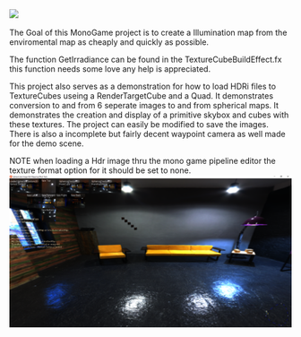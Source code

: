 <img src="https://github.com/willmotil/CubeMapHdrConversionDx/blob/main/Icon.ico"> 

The Goal of this MonoGame project is to create a Illumination map from the enviromental map as cheaply and quickly as possible.

The function GetIrradiance  can be found in the TextureCubeBuildEffect.fx this function needs some love any help is appreciated.

This project also serves as a demonstration for how to load HDRi files to TextureCubes useing a RenderTargetCube and a Quad.
It demonstrates conversion to and from 6 seperate images to and from spherical maps. 
It demonstrates the creation and display of a primitive skybox and cubes with these textures. 
The project can easily be modified to save the images.
There is also a incomplete but fairly decent waypoint camera as well made for the demo scene.

NOTE when loading a Hdr image thru the mono game pipeline editor the texture format option for it should be set to none.
<img src="https://github.com/willmotil/CubeMapHdrConversionDx/blob/main/zScr01.png"> 
 

